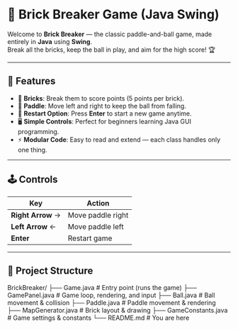 # 🎯 Brick Breaker Game (Java Swing)

Welcome to **Brick Breaker** — the classic paddle-and-ball game, made entirely in **Java** using **Swing**.  
Break all the bricks, keep the ball in play, and aim for the high score! 🏆

---

## 📜 Features
- 🧱 **Bricks**: Break them to score points (5 points per brick).
- 🏓 **Paddle**: Move left and right to keep the ball from falling.
- 🔄 **Restart Option**: Press **Enter** to start a new game anytime.
- 🖥️ **Simple Controls**: Perfect for beginners learning Java GUI programming.
- ⚡ **Modular Code**: Easy to read and extend — each class handles only one thing.

---

## 🕹️ Controls
| Key           | Action              |
|---------------|---------------------|
| **Right Arrow** → | Move paddle right  |
| **Left Arrow** ←  | Move paddle left   |
| **Enter**         | Restart game       |

---

## 📂 Project Structure

BrickBreaker/
├── Game.java # Entry point (runs the game)
├── GamePanel.java # Game loop, rendering, and input
├── Ball.java # Ball movement & collision
├── Paddle.java # Paddle movement & rendering
├── MapGenerator.java # Brick layout & drawing
├── GameConstants.java # Game settings & constants
└── README.md # You are here
